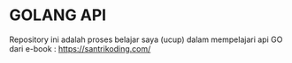 # GOLANG API

Repository ini adalah proses belajar saya (ucup) dalam mempelajari api GO dari e-book : https://santrikoding.com/